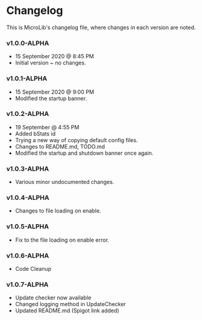 # Changelog
This is MicroLib's changelog file, where changes in each version are noted.

### v1.0.0-ALPHA
* 15 September 2020 @ 8:45 PM
* Initial version ~ no changes.

### v1.0.1-ALPHA
* 15 September 2020 @ 9:00 PM
* Modified the startup banner.

### v1.0.2-ALPHA
* 19 September @ 4:55 PM
* Added bStats id
* Trying a new way of copying default config files.
* Changes to README.md, TODO.md
* Modified the startup and shutdown banner once again.

### v1.0.3-ALPHA
* Various minor undocumented changes.

### v1.0.4-ALPHA
* Changes to file loading on enable.

### v1.0.5-ALPHA
* Fix to the file loading on enable error.

### v1.0.6-ALPHA
* Code Cleanup

### v1.0.7-ALPHA
* Update checker now available
* Changed logging method in UpdateChecker
* Updated README.md (Spigot link added)